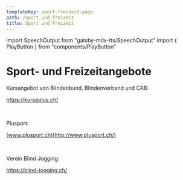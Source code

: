 ```yaml
---
templateKey: sport-freizeit-page
path: /sport_und_freizeit
title: Sport und Freizeit
---
```

import SpeechOutput from "gatsby-mdx-tts/SpeechOutput"
import { PlayButton } from "components/PlayButton"

<SpeechOutput id="ueberuns-page-teil3" customPlayButton={PlayButton}>

# Sport- und Freizeitangebote

<!--StartFragment-->

Kursangebot von Blindenbund, Blindenverband und CAB:

<https://kurseplus.ch/>

 

Plusport:

[www.plusport.ch](http://www.plusport.ch/)

 

Verein Blind Jogging:

<https://blind-jogging.ch/>

<!--EndFragment-->

</SpeechOutput>